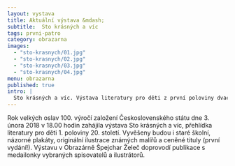 ```yaml
---
layout: vystava
title: Aktuální výstava &mdash;
subtitle:  Sto krásných a víc
tags: prvni-patro
category: obrazarna
images:
  - "sto-krasnych/01.jpg"
  - "sto-krasnych/02.jpg"
  - "sto-krasnych/03.jpg"
  - "sto-krasnych/04.jpg"
menu: obrazarna
published: true
intro: |
  Sto krásných a víc. Výstava literatury pro děti z první poloviny dvacátého století. Knižním titulům vévodí autoři: Ondřej Sekora, Marie Fischerová-Kvěchová,  Jan Karafiát, Jaroslav Foglar a dvě stovky dalších jmen. Častokrát se jedná o první a druhá vydání. Pozoruhodná je kolekce Pohádek s reklamou, které vydávaly firmy jako dárek pro děti svých zákazníků. Prostor obrazárna zaplnily i školní názorné tabule, ze kterých se vyučovalo v době První republiky.
---
```

Rok velkých oslav 100. výročí založení Československého státu dne 3. února 2018 v 18.00 hodin zahájila výstava Sto krásných a víc, přehlídka literatury pro děti 1. poloviny 20. století. Vyvěšeny budou i staré školní, názorné plakáty, originální ilustrace známých malířů a ceněné tituly (první vydání!). Výstavu v Obrazárně Špejchar Želeč doprovodí  publikace s medailonky vybraných spisovatelů a ilustrátorů.
